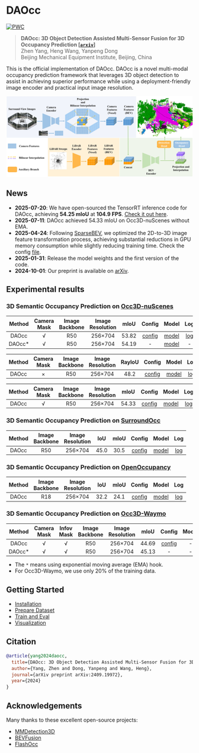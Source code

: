 # DAOcc

[![PWC](https://img.shields.io/endpoint.svg?url=https://paperswithcode.com/badge/daocc-3d-object-detection-assisted-multi/prediction-of-occupancy-grid-maps-on-occ3d)](https://paperswithcode.com/sota/prediction-of-occupancy-grid-maps-on-occ3d?p=daocc-3d-object-detection-assisted-multi)

> **DAOcc: 3D Object Detection Assisted Multi-Sensor Fusion for 3D Occupancy Prediction 
> [[`arxiv`](https://arxiv.org/abs/2409.19972)]**
> <br> Zhen Yang, Heng Wang, Yanpeng Dong
> <br> Beijing Mechanical Equipment Institute, Beijing, China

This is the official implementation of DAOcc. DAOcc is a novel multi-modal occupancy prediction framework that leverages 3D object detection to assist in achieving superior performance while using a deployment-friendly image encoder and practical input image resolution.

![](figs/overview.jpg)

## News
* **2025-07-20**: We have open-sourced the TensorRT inference code for DAOcc, achieving **54.25 mIoU** at **104.9 FPS**. [Check it out here](https://github.com/AlphaPlusTT/CUDA-DAOcc).
* **2025-07-11**: DAOcc achieved 54.33 mIoU on Occ3D-nuScenes without EMA.
* **2025-04-24**: Following [SparseBEV](https://github.com/MCG-NJU/SparseBEV), we optimized the 2D-to-3D image feature transformation process, achieving substantial reductions in GPU memory consumption while slightly reducing training time. Check the config [file](./configs/nuscenes/occ3d/daocc_occ3d_wo_mask_v2.yaml).
* **2025-01-31**: Release the model weights and the first version of the code.
* **2024-10-01**: Our preprint is available on [arXiv](https://arxiv.org/abs/2409.19972).

## Experimental results

### 3D Semantic Occupancy Prediction on [Occ3D-nuScenes](https://github.com/Tsinghua-MARS-Lab/Occ3D)

| Method | Camera <br/> Mask | Image <br/> Backbone | Image <br/> Resolution | mIoU  |                          Config                          |     Model      |                                             Log                                              |
|:------:|:-----------------:|:--------------------:|:----------------------:|:-----:|:--------------------------------------------------------:|:--------------:|:--------------------------------------------------------------------------------------------:|
| DAOcc  |         √         |         R50          |        256×704         | 53.82 | [config](configs/nuscenes/occ3d/daocc_occ3d_w_mask.yaml) | [model](https://drive.google.com/file/d/1CDQrv9gQOYnz1sjxhybZKtvwGvTuvIzG/view?usp=sharing) | [log](https://drive.google.com/file/d/1lnEJn1Akr71k1-OYHKKqMbrqk9T6J_qf/view?usp=drive_link) |
| DAOcc* |         √         |         R50          |        256×704         | 54.19 |                            -                             | [model](https://drive.google.com/file/d/1_UvDO5ldL8102TmYIq_rX4yPMz-b9ib_/view?usp=sharing) |                                              -                                               |

| Method | Camera <br/> Mask | Image <br/> Backbone | Image <br/> Resolution | RayIoU |   Config   |     Model      |     Log      |
|:------:|:-----------------:|:--------------------:|:----------------------:|:------:|:----------:|:--------------:|:------------:|
| DAOcc  |         ×         |         R50          |        256×704         |  48.2  | [config](configs/nuscenes/occ3d/daocc_occ3d_wo_mask.yaml) | [model](https://drive.google.com/file/d/12naKlrec09QEF-7mGtAyW07au1WjYeKI/view?usp=sharing) | [log](https://drive.google.com/file/d/1XK3O4RLYxT_33kmVuWGu4Pt9Wj9X72AA/view?usp=sharing) |

| Method | Camera <br/> Mask | Image <br/> Backbone | Image <br/> Resolution | mIoU  |   Config   |   Model   |   Log   |
|:------:|:-----------------:|:--------------------:|:----------------------:|:-----:|:----------:|:---------:|:-------:|
| DAOcc  |         √         |         R50          |        256×704         | 54.33 | [config](configs/nuscenes/occ3d/daocc_occ3d_wo_mask_v2.yaml) | [model](https://drive.google.com/file/d/1JCrXzCkiiBROUHJuYyjefZ3qCaTrGPwv/view?usp=sharing) | [log](https://drive.google.com/file/d/1V1l9R7u_4TLDdZAMIIr6S4nzt-rkqo3i/view?usp=sharing) |

### 3D Semantic Occupancy Prediction on [SurroundOcc](https://github.com/weiyithu/SurroundOcc)

| Method | Image <br/> Backbone | Image <br/> Resolution | IoU  | mIoU |   Config   |     Model      |     Log      |
|:------:|:--------------------:|:----------------------:|:----:|:----:|:----------:|:--------------:|:------------:|
| DAOcc  |         R50          |        256×704         | 45.0 | 30.5 | [config](configs/nuscenes/surroundocc/daocc_surroundocc.yaml) | [model](https://drive.google.com/file/d/1PCnKEoXJ1Kd2ccFoYUUlKCf_Mnqo7n5f/view?usp=sharing) | [log](https://drive.google.com/file/d/1IPX4MI8WZywpZ4nv333SitE5BuoP7Fmv/view?usp=sharing) |

### 3D Semantic Occupancy Prediction on [OpenOccupancy](https://github.com/JeffWang987/OpenOccupancy)

| Method | Image <br/> Backbone | Image <br/> Resolution | IoU  | mIoU |   Config   |   Model   |   Log   |
|:------:|:--------------------:|:----------------------:|:----:|:----:|:----------:|:---------:|:-------:|
| DAOcc  |         R18          |        256×704         | 32.2 | 24.1 | [config](configs/nuscenes/openocc/daocc_openocc.yaml) | [model](https://drive.google.com/file/d/1CTepfmRQOSIk69DjG6U3gdEK0nGppKbM/view?usp=sharing) | [log](https://drive.google.com/file/d/1v92eqhO9-iXBSOqmEX8Gsdc9EaLGVMxC/view?usp=sharing) |

### 3D Semantic Occupancy Prediction on [Occ3D-Waymo](https://github.com/JeffWang987/OpenOccupancy)

| Method | Camera <br/> Mask | Infov <br/> Mask | Image <br/> Backbone | Image <br/> Resolution | mIoU  |                           Config                            | Model |   Log   |
|:------:|:-----------------:|:----------------:|:--------------------:|:----------------------:|:-----:|:-----------------------------------------------------------:|:-----:|:-------:|
| DAOcc  |         √         |        √         |         R50          |        256×704         | 44.69 | [config](configs/waymo/occ3d/daocc_occ3d_waymo_w_mask.yaml) |   -   | [log](https://drive.google.com/file/d/1uZIrOrjFyIAz4F1Uv3cs-NlSoqVp7Sq1/view?usp=sharing) |
| DAOcc* |         √         |        √         |         R50          |        256×704         | 45.13 |                              -                              |   -   |    -    |

- The `*` means using exponential moving average (EMA) hook.
- For Occ3D-Waymo, we use only 20% of the training data.

## Getting Started
- [Installation](docs/install.md) 
- [Prepare Dataset](docs/data.md)
- [Train and Eval](docs/run.md)
- [Visualization](docs/vis.md)

## Citation

```bibtex
@article{yang2024daocc,
  title={DAOcc: 3D Object Detection Assisted Multi-Sensor Fusion for 3D Occupancy Prediction},
  author={Yang, Zhen and Dong, Yanpeng and Wang, Heng},
  journal={arXiv preprint arXiv:2409.19972},
  year={2024}
}
```

## Acknowledgements

Many thanks to these excellent open-source projects:

- [MMDetection3D](https://github.com/open-mmlab/mmdetection3d)
- [BEVFusion](https://github.com/mit-han-lab/bevfusion)
- [FlashOcc](https://github.com/Yzichen/FlashOCC)